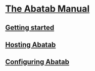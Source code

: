 # [The Abatab Manual][man_home]

## [Getting started][man_getting-started_home]

## [Hosting Abatab][man-hosting_home]

## [Configuring Abatab][man_configuration_home]

[man_home]: man_home.md
[man_getting-started_home]: ./man_getting-started/man_getting-started_home.md
[man-hosting_home]: ./man-hosting/man-hosting_home.md
[man_configuration_home]: ./man-configuration/man_configuration_home.md